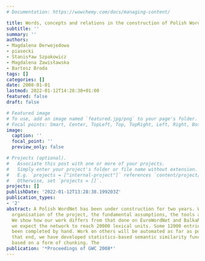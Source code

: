 ```yaml
---
# Documentation: https://wowchemy.com/docs/managing-content/

title: Words, concepts and relations in the construction of Polish WordNet
subtitle: ''
summary: ''
authors:
- Magdalena Derwojedowa
- piasecki
- Stanisªaw Szpakowicz
- Magdalena Zawisławska
- Bartosz Broda
tags: []
categories: []
date: 2008-01-01
lastmod: 2022-01-12T14:28:38+01:00
featured: false
draft: false

# Featured image
# To use, add an image named `featured.jpg/png` to your page's folder.
# Focal points: Smart, Center, TopLeft, Top, TopRight, Left, Right, BottomLeft, Bottom, BottomRight.
image:
  caption: ''
  focal_point: ''
  preview_only: false

# Projects (optional).
#   Associate this post with one or more of your projects.
#   Simply enter your project's folder or file name without extension.
#   E.g. `projects = ["internal-project"]` references `content/project/deep-learning/index.md`.
#   Otherwise, set `projects = []`.
projects: []
publishDate: '2022-01-12T13:28:38.199203Z'
publication_types:
- '2'
abstract: A Polish WordNet has been under construction for two years. We discuss the
  organisation of the project, the fundamental assumptions, the tools and the resources.
  We show how our work differs from that done on EuroWordNet and BalkaNet. In a year
  we expect the network to reach 20000 lexical units. Some 12000 entries will have
  been completed by hand. Work on others will be automated as far as possible; to
  that end, we have developed statistics-based semantic similarity functions and methods
  based on a form of chunking. The
publication: '*Proceedings of GWC 2008*'
---
```

